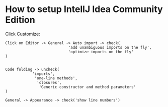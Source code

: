 # How to setup IntellJ Idea Community Edition

Click Customize:
```code
Click on Editor -> General -> Auto import -> check(
                            'add unambiguous imports on the fly',
                            'optimize imports on the fly'
)


Code folding -> uncheck(
            'imports',
             'one-line methods',
              'closures',
               'Generic constructor and method parameters'
)

General -> Appearance -> check('show line numbers')
```

